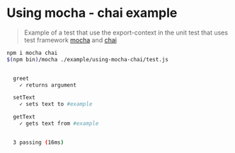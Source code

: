 # Using mocha - chai example

> Example of a test that use the export-context in the unit test that uses test framework [mocha](https://github.com/mochajs/mocha) and [chai](https://github.com/chaijs/chai)

```sh
npm i mocha chai
$(npm bin)/mocha ./example/using-mocha-chai/test.js


  greet
    ✓ returns argument

  setText
    ✓ sets text to #example

  getText
    ✓ gets text from #example


  3 passing (16ms)
```
